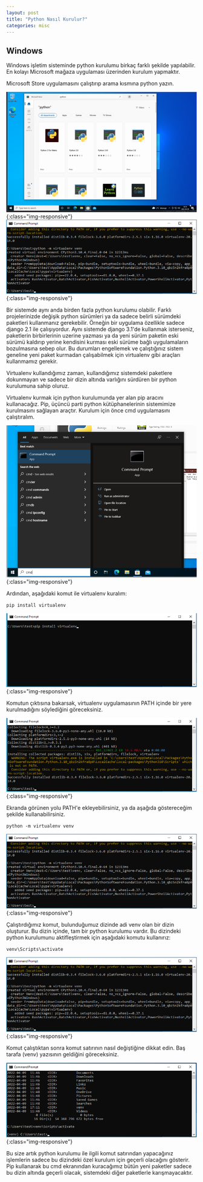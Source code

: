 ```yaml
---
layout: post
title: "Python Nasıl Kurulur?"
categories: misc
---
```


## Windows

Windows işletim sisteminde python kurulumu birkaç farklı şekilde yapılabilir. En kolayı Microsoft mağaza uygulaması üzerinden kurulum yapmaktır.

Microsoft Store uygulamasını çalıştırıp arama kısmına python yazın.

![microsoft store search python](/assets/images/microsoftstore_search_python.png){:class="img-responsive"}
![windows run cmd](/assets/images/windows_cmd_virtualenv_new_env.png){:class="img-responsive"}

Bir sistemde aynı anda birden fazla python kurulumu olabilir. Farklı projelerinizde değişik python sürümleri ya da sadece belirli sürümdeki paketleri kullanmanız gerekebilir. Örneğin bir uygulama özellikle sadece django 2.1 ile çalışıyordur. Aynı sistemde django 3.1'de kullanmak isterseniz, paketlerin birbirlerinin uzerine yazması ya da yeni sürüm paketin eski sürümü kaldırıp yerine kendisini kurması eski sürüme bağlı uygulamaların bozulmasına sebep olur. Bu durumları engellemek ve çalıştığınız sistem geneline yeni paket kurmadan çalışabilmek için virtualenv gibi araçları kullanmamız gerekir.

Virtualenv kullandığımız zaman, kullandığımız sistemdeki paketlere dokunmayan ve sadece bir dizin altında varlığını sürdüren bir python kurulumuna sahip oluruz.

Virtualenv kurmak için python kurulumunda yer alan pip aracını kullanacağız. Pip, üçüncü parti python kütüphanelerinin sistemimize kurulmasını sağlayan araçtır. Kurulum için önce cmd uygulamasını çalıştıralım.

![windows run cmd](/assets/images/windows_run_cmd.png){:class="img-responsive"}

Ardından, aşağıdaki komut ile virtualenv kuralım:

    pip install virtualenv

![windows run cmd](/assets/images/windows_cmd_pip_install_virtualenv.png){:class="img-responsive"}

Komutun çıktısına bakarsak, virtualenv uygulamasının PATH içinde bir yere kurulmadığını söylediğini göreceksiniz. 

![windows run cmd](/assets/images/windows_cmd_pip_install_virtualenv_output.png){:class="img-responsive"}

Ekranda görünen yolu PATH'e ekleyebilirsiniz, ya da aşağıda göstereceğim şekilde kullanabilirsiniz.

    python -m virtualenv venv

![windows run cmd](/assets/images/windows_cmd_virtualenv_new_env.png){:class="img-responsive"}

Çalıştırdığımız komut, bulunduğumuz dizinde adi venv olan bir dizin oluşturur. Bu dizin içinde, tam bir python kurulumu vardır. Bu dizindeki python kurulumunu aktifleştirmek için aşağıdaki komutu kullanırız:

    venv\Scripts\activate

![windows run cmd](/assets/images/windows_cmd_virtualenv_new_env.png){:class="img-responsive"}
 
 Komut çalıştıktan sonra komut satırının nasıl değiştiğine dikkat edin. Baş tarafa (venv) yazısının geldiğini göreceksiniz. 
 
![windows run cmd](/assets/images/windows_cmd_venv_activate.png){:class="img-responsive"}
 
 Bu size artık python kurulumu ile ilgili komut satırından yapacağınız işlemlerin sadece bu dizindeki özel kurulum için geçerli olacağını gösterir. Pip kullanarak bu cmd ekranından kuracağımız bütün yeni paketler sadece bu dizin altında geçerli olacak, sistemdeki diğer paketlerle karışmayacaktır.


